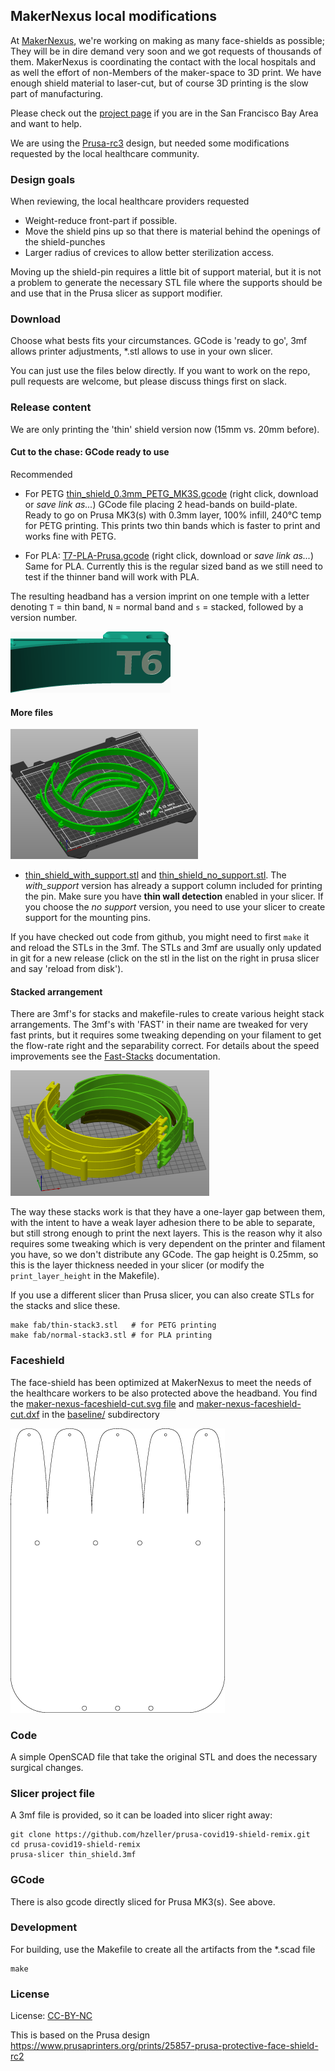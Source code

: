 MakerNexus local modifications
------------------------------

At [MakerNexus], we're working on making as many face-shields as possible;
They will be in dire demand very soon and we got requests of thousands of them.
MakerNexus is coordinating the contact with the local hospitals and
as well the effort of non-Members of the maker-space to 3D print. We
have enough shield material to laser-cut, but of course 3D printing is the
slow part of manufacturing.

Please check out the [project page] if you are in the San Francisco
Bay Area and want to help.

We are using the [Prusa-rc3] design, but needed some modifications requested
by the local healthcare community.

### Design goals

When reviewing, the local healthcare providers requested

   * Weight-reduce front-part if possible.
   * Move the shield pins up so that there is material behind the openings
     of the shield-punches
   * Larger radius of crevices to allow better sterilization access.

Moving up the shield-pin requires a little bit of support material, but it
is not a problem to generate the necessary STL file where the supports should
be and use that in the Prusa slicer as support modifier.

### Download

Choose what bests fits your circumstances. GCode is 'ready to go', 3mf allows
printer adjustments, *.stl allows to use in your own slicer.

You can just use the files below directly. If you want to work on the repo,
pull requests are welcome, but please discuss things first on slack.

### Release content

We are only printing the 'thin' shield version now (15mm vs. 20mm before).

#### Cut to the chase: GCode ready to use

Recommended

  * For PETG [thin_shield_0.3mm_PETG_MK3S.gcode](https://github.com/makernexus/prusa-covid19-shield-remix/raw/v1.6/fab/thin_shield_0.3mm_PETG_MK3S.gcode) (right click, download or *save link as...*) GCode file placing 2 head-bands on build-plate. Ready to go on Prusa MK3(s) with 0.3mm layer, 100% infill, 240°C temp for PETG printing. This prints two thin bands which is faster to print and works fine with PETG.

  * For PLA: [T7-PLA-Prusa.gcode](https://github.com/makernexus/prusa-covid19-shield-remix/raw/v1.7/fab/T7-PLA-Prusa.gcode) (right click, download or *save link as...*) Same for PLA. Currently this is the regular sized band as we still need to test if the thinner band will work with PLA.

The resulting headband has a version imprint on one temple with a letter
denoting `T` = thin band, `N` = normal band and `s` = stacked, followed
by a version number.

![](img/version-img.png)

#### More files

![](./img/covid-headband-build-plate.png)

 * [thin_shield_with_support.stl](https://github.com/makernexus/prusa-covid19-shield-remix/raw/v1.7/fab/thin_shield_with_support.stl) and
   [thin_shield_no_support.stl](https://github.com/makernexus/prusa-covid19-shield-remix/raw/v1.7/fab/thin_shield_no_support.stl). The *with_support* version has already a support column included
   for printing the pin. Make sure you have **thin wall detection** enabled in
   your slicer. If you choose the *no support* version, you need
   to use your slicer to create support for the mounting pins.


If you have checked out code from github, you might need to first `make` it
and reload the STLs in the 3mf. The STLs and 3mf are usually only updated in
git for a new release (click on the stl in the list on the right in prusa slicer
and say 'reload from disk').

#### Stacked arrangement
There are 3mf's for stacks and makefile-rules to create various height stack
arrangements. The 3mf's with 'FAST' in their name are tweaked for very fast
prints, but it requires some tweaking depending on your filament to get the
flow-rate right and the separability correct. For details about the speed
improvements see the [Fast-Stacks](./Fast-Stacks.txt) documentation.

![](./img/covid-headband-stacked-build-plate.png)

The way these stacks work is that they have a one-layer gap between them, with
the intent to have a weak layer adhesion there to be able to separate, but
still strong enough to print the next layers. This is the reason why it also
requires some tweaking which is very dependent on the printer and filament you
have, so we don't distribute any GCode. The gap height is 0.25mm, so this is
the layer thickness needed in your slicer (or modify the `print_layer_height`
in the Makefile).

If you use a different slicer than Prusa slicer, you can also create STLs for
the stacks and slice these.

```shell
make fab/thin-stack3.stl   # for PETG printing
make fab/normal-stack3.stl # for PLA printing
```

### Faceshield

The face-shield has been optimized at MakerNexus to meet the needs of the
healthcare workers to be also protected above the headband. You find the
[maker-nexus-faceshield-cut.svg file](./baseline/maker-nexus-faceshield-cut.svg)
and [maker-nexus-faceshield-cut.dxf](./baseline/maker-nexus-faceshield-cut.dxf)
in the [baseline/](./baseline) subdirectory

![](img/faceshield-render.png)

### Code

A simple OpenSCAD file that take the original STL and does the necessary
surgical changes.

### Slicer project file
A 3mf file is provided, so it can be loaded into slicer right away:

```
git clone https://github.com/hzeller/prusa-covid19-shield-remix.git
cd prusa-covid19-shield-remix
prusa-slicer thin_shield.3mf
```

### GCode
There is also gcode directly sliced for Prusa MK3(s). See above.

### Development

For building, use the Makefile to create all the artifacts from the *.scad
file

```
make
```

### License

License: [CC-BY-NC]

This is based on the Prusa design
https://www.prusaprinters.org/prints/25857-prusa-protective-face-shield-rc2

[MakerNexus]: https://www.makernexus.com/
[prusa-rc3]: https://www.prusaprinters.org/prints/25857-prusa-protective-face-shield-rc3
[CC-BY-NC]: https://creativecommons.org/licenses/by-nc/4.0/
[project page]: http://makernexuswiki.com/index.php?title=3D_printed_face_shields
[prusa-slicer]: https://www.prusa3d.com/prusaslicer/
